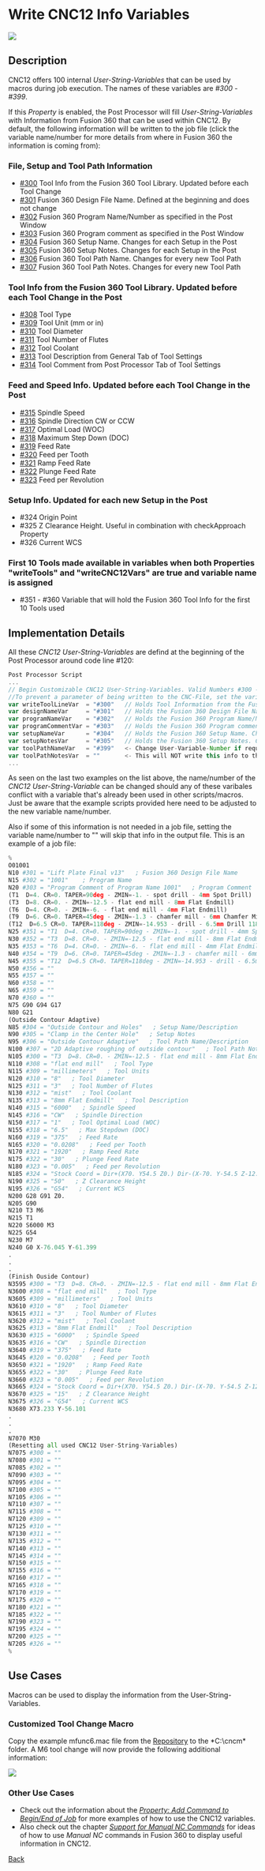 # Write CNC12 Info Variables

![](/images/pp019.PNG)

## Description
CNC12 offers 100 internal *User-String-Variables* that can be used by macros during job execution. The names of these variables are *#300 - #399*.

If this *Property* is enabled, the Post Processor will fill *User-String-Variables* with Information from Fusion 360 that can be used within CNC12. By default, the following information will be written to the job file (click the variable name/number for more details from where in Fusion 360 the information is coming from):

### File, Setup and Tool Path Information
* [#300](300.md) Tool Info from the Fusion 360 Tool Library. Updated before each Tool Change
* [#301](301.md) Fusion 360 Design File Name. Defined at the beginning and does not change
* [#302](302.md) Fusion 360 Program Name/Number as specified in the Post Window
* [#303](302.md) Fusion 360 Program comment as specified in the Post Window
* [#304](304.md) Fusion 360 Setup Name. Changes for each Setup in the Post
* [#305](304.md) Fusion 360 Setup Notes. Changes for each Setup in the Post
* [#306](306.md) Fusion 360 Tool Path Name. Changes for every new Tool Path
* [#307](306.md) Fusion 360 Tool Path Notes. Changes for every new Tool Path

### Tool Info from the Fusion 360 Tool Library. Updated before each Tool Change in the Post
* [#308](308.md) Tool Type 
* [#309](308.md) Tool Unit (mm or in) 
* [#310](308.md) Tool Diameter
* [#311](308.md) Tool Number of Flutes
* [#312](308.md) Tool Coolant
* [#313](308.md) Tool Description from General Tab of Tool Settings
* [#314](308.md) Tool Comment from Post Processor Tab of Tool Settings

### Feed and Speed Info. Updated before each Tool Change in the Post
* [#315](315.md) Spindle Speed
* [#316](315.md) Spindle Direction CW or CCW
* [#317](315.md) Optimal Load (WOC)
* [#318](315.md) Maximum Step Down (DOC)
* [#319](315.md) Feed Rate
* [#320](315.md) Feed per Tooth
* [#321](315.md) Ramp Feed Rate
* [#322](315.md) Plunge Feed Rate
* [#323](315.md) Feed per Revolution

### Setup Info. Updated for each new Setup in the Post
* #324 Origin Point
* #325 Z Clearance Height. Useful in combination with checkApproach Property
* #326 Current WCS

### First 10 Tools made available in variables when both Properties "writeTools" and "writeCNC12Vars" are true and variable name is assigned
* #351 - #360 Variable that will hold the Fusion 360 Tool Info for the first 10 Tools used


## Implementation Details
All these *CNC12 User-String-Variables* are defind at the beginning of the Post Processor around code line #120:

```javascript
Post Processor Script
...
// Begin Customizable CNC12 User-String-Variables. Valid Numbers #300 - #399 -swissi
//To prevent a parameter of being written to the CNC-File, set the variable name to xyzVar = ""
var writeToolLineVar  = "#300"   // Holds Tool Information from the Fusion 360 Tool Library. Updated before each Tool Change
var designNameVar     = "#301"   // Holds the Fusion 360 Design File Name. Defined at the beginning and does not change
var programNameVar    = "#302"   // Holds the Fusion 360 Program Name/Number as specified in the Post Window
var programCommentVar = "#303"   // Holds the Fusion 360 Program comment as specified in the Post Window
var setupNameVar      = "#304"   // Holds the Fusion 360 Setup Name. Changes for each Setup in the Post
var setupNotesVar     = "#305"   // Holds the Fusion 360 Setup Notes. Changes for each Setup in the Post
var toolPathNameVar   = "#399"   <- Change User-Variable-Number if required
var toolPathNotesVar  = ""       <- This will NOT write this info to the job file
...
```

As seen on the last two examples on the list above, the name/number of the *CNC12 User-String-Variable* can be changed should any of these varibales conflict with a variable that's already been used in other scripts/macros. Just be aware that the example scripts provided here need to be adjusted to the new variable name/number.

Also if some of this information is not needed in a job file, setting the variable name/number to "" will skip that info in the output file. This is an example of a job file:

```python 
%
O01001
N10 #301 = "Lift Plate Final v13"   ; Fusion 360 Design File Name
N15 #302 = "1001"    ; Program Name
N20 #303 = "Program Comment of Program Name 1001"   ; Program Comment
(T1  D=4. CR=0. TAPER=90deg - ZMIN=-1. - spot drill - 4mm Spot Drill)
(T3  D=8. CR=0. - ZMIN=-12.5 - flat end mill - 8mm Flat Endmill)
(T6  D=4. CR=0. - ZMIN=-6. - flat end mill - 4mm Flat Endmill)
(T9  D=6. CR=0. TAPER=45deg - ZMIN=-1.3 - chamfer mill - 6mm Chamfer Mill 45 Degr)
(T12  D=6.5 CR=0. TAPER=118deg - ZMIN=-14.953 - drill - 6.5mm Drill 118 Degree)
N25 #351 = "T1  D=4. CR=0. TAPER=90deg - ZMIN=-1. - spot drill - 4mm Spot Drill"
N30 #352 = "T3  D=8. CR=0. - ZMIN=-12.5 - flat end mill - 8mm Flat Endmill"
N35 #353 = "T6  D=4. CR=0. - ZMIN=-6. - flat end mill - 4mm Flat Endmill"
N40 #354 = "T9  D=6. CR=0. TAPER=45deg - ZMIN=-1.3 - chamfer mill - 6mm Chamfer Mill 45 Degr"
N45 #355 = "T12  D=6.5 CR=0. TAPER=118deg - ZMIN=-14.953 - drill - 6.5mm Drill 118 Degree"
N50 #356 = ""
N55 #357 = ""
N60 #358 = ""
N65 #359 = ""
N70 #360 = ""
N75 G90 G94 G17
N80 G21
(Outside Contour Adaptive)
N85 #304 = "Outside Contour and Holes"   ; Setup Name/Description
N90 #305 = "Clamp in the Center Hole"   ; Setup Notes
N95 #306 = "Outside Contour Adaptive"   ; Tool Path Name/Description
N100 #307 = "2D Adaptive roughing of outside contour"   ; Tool Path Notes
N105 #300 = "T3  D=8. CR=0. - ZMIN=-12.5 - flat end mill - 8mm Flat Endmill"
N110 #308 = "flat end mill"   ; Tool Type
N115 #309 = "millimeters"   ; Tool Units
N120 #310 = "8"   ; Tool Diameter
N125 #311 = "3"   ; Tool Number of Flutes
N130 #312 = "mist"   ; Tool Coolant
N135 #313 = "8mm Flat Endmill"   ; Tool Description
N140 #315 = "6000"   ; Spindle Speed
N145 #316 = "CW"   ; Spindle Direction
N150 #317 = "1"   ; Tool Optimal Load (WOC)
N155 #318 = "6.5"   ; Max Stepdown (DOC)
N160 #319 = "375"   ; Feed Rate
N165 #320 = "0.0208"   ; Feed per Tooth
N170 #321 = "1920"   ; Ramp Feed Rate
N175 #322 = "30"   ; Plunge Feed Rate
N180 #323 = "0.005"   ; Feed per Revolution
N185 #324 = "Stock Coord = Dir+(X70. Y54.5 Z0.) Dir-(X-70. Y-54.5 Z-12.)"   ; Origin Position
N190 #325 = "50"   ; Z Clearance Height
N195 #326 = "G54"   ; Current WCS
N200 G28 G91 Z0.
N205 G90
N210 T3 M6
N215 T1
N220 S6000 M3
N225 G54
N230 M7
N240 G0 X-76.045 Y-61.399
.
.
.
(Finish Ouside Contour)
N3595 #300 = "T3  D=8. CR=0. - ZMIN=-12.5 - flat end mill - 8mm Flat Endmill"
N3600 #308 = "flat end mill"   ; Tool Type
N3605 #309 = "millimeters"   ; Tool Units
N3610 #310 = "8"   ; Tool Diameter
N3615 #311 = "3"   ; Tool Number of Flutes
N3620 #312 = "mist"   ; Tool Coolant
N3625 #313 = "8mm Flat Endmill"   ; Tool Description
N3630 #315 = "6000"   ; Spindle Speed
N3635 #316 = "CW"   ; Spindle Direction
N3640 #319 = "375"   ; Feed Rate
N3645 #320 = "0.0208"   ; Feed per Tooth
N3650 #321 = "1920"   ; Ramp Feed Rate
N3655 #322 = "30"   ; Plunge Feed Rate
N3660 #323 = "0.005"   ; Feed per Revolution
N3665 #324 = "Stock Coord = Dir+(X70. Y54.5 Z0.) Dir-(X-70. Y-54.5 Z-12.)"   ; Origin Position
N3670 #325 = "15"   ; Z Clearance Height
N3675 #326 = "G54"   ; Current WCS
N3680 X73.233 Y-56.101
.
.
.
N7070 M30
(Resetting all used CNC12 User-String-Variables)
N7075 #300 = ""
N7080 #301 = ""
N7085 #302 = ""
N7090 #303 = ""
N7095 #304 = ""
N7100 #305 = ""
N7105 #306 = ""
N7110 #307 = ""
N7115 #308 = ""
N7120 #309 = ""
N7125 #310 = ""
N7130 #311 = ""
N7135 #312 = ""
N7140 #313 = ""
N7145 #314 = ""
N7150 #315 = ""
N7155 #316 = ""
N7160 #317 = ""
N7165 #318 = ""
N7170 #319 = ""
N7175 #320 = ""
N7180 #321 = ""
N7185 #322 = ""
N7190 #323 = ""
N7195 #324 = ""
N7200 #325 = ""
N7205 #326 = ""
%
```
## Use Cases
Macros can be used to display the information from the User-String-Variables.

### Customized Tool Change Macro
Copy the example mfunc6.mac file from the [Repository](https://github.com/swissi2000/Test) to the *C:\cncm\* folder. A M6 tool change will now provide the following additional information:

![](/images/pp020.PNG)

### Other Use Cases
* Check out the information about the [*Property: Add Command to Begin/End of Job*](addCommand.md) for more examples of how to use the CNC12 variables.
* Also check out the chapter [*Support for Manual NC Commands*](manualNC.md) for ideas of how to use *Manual NC* commands in Fusion 360 to display useful information in CNC12.


[Back](index.md)